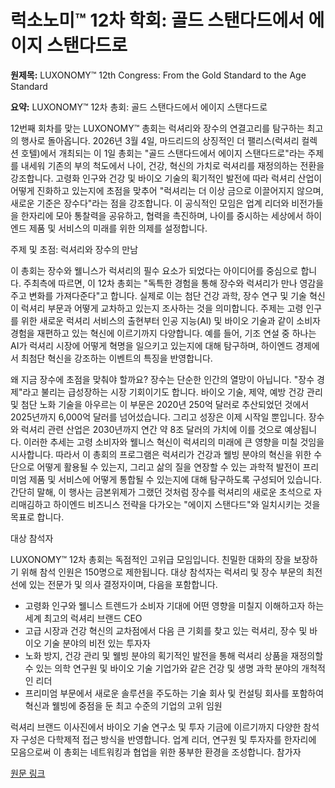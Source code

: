 # 럭소노미™ 12차 학회: 골드 스탠다드에서 에이지 스탠다드로

**원제목:** LUXONOMY™ 12th Congress: From the Gold Standard to the Age Standard

**요약:** LUXONOMY™ 12차 총회: 골드 스탠다드에서 에이지 스탠다드로

12번째 회차를 맞는 LUXONOMY™ 총회는 럭셔리와 장수의 연결고리를 탐구하는 최고의 행사로 돌아옵니다. 2026년 3월 4일, 마드리드의 상징적인 더 팰리스(럭셔리 컬렉션 호텔)에서 개최되는 이 1일 총회는 "골드 스탠다드에서 에이지 스탠다드로"라는 주제를 내세워 기존의 부의 척도에서 나이, 건강, 혁신의 가치로 럭셔리를 재정의하는 전환을 강조합니다. 고령화 인구와 건강 및 바이오 기술의 획기적인 발전에 따라 럭셔리 산업이 어떻게 진화하고 있는지에 초점을 맞추어 "럭셔리는 더 이상 금으로 이끌어지지 않으며, 새로운 기준은 장수다"라는 점을 강조합니다. 이 공식적인 모임은 업계 리더와 비전가들을 한자리에 모아 통찰력을 공유하고, 협력을 촉진하며, 나이를 중시하는 세상에서 하이엔드 제품 및 서비스의 미래를 위한 의제를 설정합니다.

주제 및 초점: 럭셔리와 장수의 만남

이 총회는 장수와 웰니스가 럭셔리의 필수 요소가 되었다는 아이디어를 중심으로 합니다. 주최측에 따르면, 이 12차 총회는 "독특한 경험을 통해 장수와 럭셔리가 만나 영감을 주고 변화를 가져다준다"고 합니다. 실제로 이는 첨단 건강 과학, 장수 연구 및 기술 혁신이 럭셔리 부문과 어떻게 교차하고 있는지 조사하는 것을 의미합니다. 주제는 고령 인구를 위한 새로운 럭셔리 서비스의 출현부터 인공 지능(AI) 및 바이오 기술과 같이 소비자 경험을 재편하고 있는 혁신에 이르기까지 다양합니다. 예를 들어, 기조 연설 중 하나는 AI가 럭셔리 시장에 어떻게 혁명을 일으키고 있는지에 대해 탐구하며, 하이엔드 경제에서 최첨단 혁신을 강조하는 이벤트의 특징을 반영합니다.

왜 지금 장수에 초점을 맞춰야 할까요? 장수는 단순한 인간의 열망이 아닙니다. "장수 경제"라고 불리는 급성장하는 시장 기회이기도 합니다. 바이오 기술, 제약, 예방 건강 관리 및 첨단 노화 기술을 아우르는 이 부문은 2020년 250억 달러로 추산되었던 것에서 2025년까지 6,000억 달러를 넘어섰습니다. 그리고 성장은 이제 시작일 뿐입니다. 장수와 럭셔리 관련 산업은 2030년까지 연간 약 8조 달러의 가치에 이를 것으로 예상됩니다. 이러한 추세는 고령 소비자와 웰니스 혁신이 럭셔리의 미래에 큰 영향을 미칠 것임을 시사합니다. 따라서 이 총회의 프로그램은 럭셔리가 건강과 웰빙 분야의 혁신을 위한 수단으로 어떻게 활용될 수 있는지, 그리고 삶의 질을 연장할 수 있는 과학적 발전이 프리미엄 제품 및 서비스에 어떻게 통합될 수 있는지에 대해 탐구하도록 구성되어 있습니다. 간단히 말해, 이 행사는 금본위제가 그랬던 것처럼 장수를 럭셔리의 새로운 초석으로 자리매김하고 하이엔드 비즈니스 전략을 다가오는 "에이지 스탠다드"와 일치시키는 것을 목표로 합니다.

대상 참석자

LUXONOMY™ 12차 총회는 독점적인 고위급 모임입니다. 친밀한 대화의 장을 보장하기 위해 참석 인원은 150명으로 제한됩니다. 대상 참석자는 럭셔리 및 장수 부문의 최전선에 있는 전문가 및 의사 결정자이며, 다음을 포함합니다.

- 고령화 인구와 웰니스 트렌드가 소비자 기대에 어떤 영향을 미칠지 이해하고자 하는 세계 최고의 럭셔리 브랜드 CEO
- 고급 시장과 건강 혁신의 교차점에서 다음 큰 기회를 찾고 있는 럭셔리, 장수 및 바이오 기술 분야의 비전 있는 투자자
- 노화 방지, 건강 관리 및 웰빙 분야의 획기적인 발전을 통해 럭셔리 상품을 재정의할 수 있는 의학 연구원 및 바이오 기술 기업가와 같은 건강 및 생명 과학 분야의 개척적인 리더
- 프리미엄 부문에서 새로운 솔루션을 주도하는 기술 회사 및 컨설팅 회사를 포함하여 혁신과 웰빙에 중점을 둔 최고 수준의 기업의 고위 임원

럭셔리 브랜드 이사진에서 바이오 기술 연구소 및 투자 기금에 이르기까지 다양한 참석자 구성은 다학제적 접근 방식을 반영합니다. 업계 리더, 연구원 및 투자자를 한자리에 모음으로써 이 총회는 네트워킹과 협업을 위한 풍부한 환경을 조성합니다. 참가자

[원문 링크](https://luxonomy.net/luxonomy-12th-congress-from-the-gold-standard-to-the-age-standard/)

